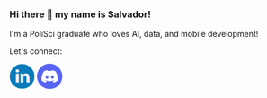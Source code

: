 ### Hi there 👋 my name is Salvador!

I'm a PoliSci graduate who loves AI, data, and mobile development!

Let's connect:

[<img src="/assets/linkedin.png" width="45"/>](https://www.linkedin.com/in/salvadorfrias/) [<img src="/assets/discordlogo.png" width="45"/>](https://www.discordapp.com/users/426401197629505536)
<!--
**salvadorfrs5/salvadorfrs5** is a ✨ _special_ ✨ repository because its `README.md` (this file) appears on your GitHub profile.

Here are some ideas to get you started:

- 🔭 I’m currently working on ...
- 🌱 I’m currently learning ...
- 👯 I’m looking to collaborate on ...
- 🤔 I’m looking for help with ...
- 💬 Ask me about ...
- 📫 How to reach me: ...
- 😄 Pronouns: ...
- ⚡ Fun fact: ...
-->
